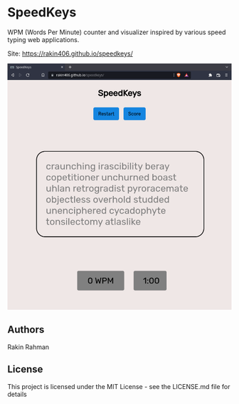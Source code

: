 # SpeedKeys

WPM (Words Per Minute) counter and visualizer inspired by various speed typing
web applications.

Site: https://rakin406.github.io/speedkeys/

![Alt text](/public/screenshot.png?raw=true "Screenshot")

## Authors

Rakin Rahman

## License

This project is licensed under the MIT License - see the LICENSE.md file for details
